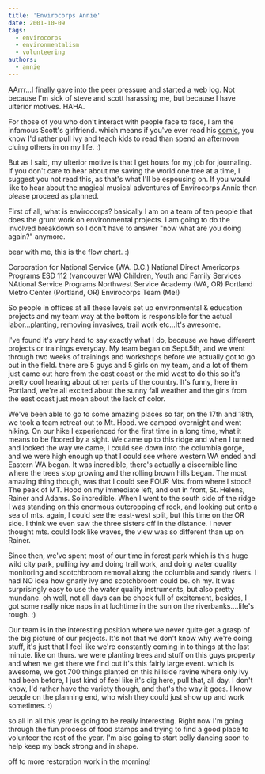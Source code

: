 ```yaml
---
title: 'Envirocorps Annie'
date: 2001-10-09
tags:
  - envirocorps
  - environmentalism
  - volunteering
authors:
  - annie
---
```


AArrr...I finally gave into the peer pressure and started a web log. Not because I'm sick of steve and scott harassing me, but because I have ulterior motives. HAHA.

For those of you who don't interact with people face to face, I am the infamous Scott's girlfriend. which means if you've ever read his [comic](https://archives.spaceninja.com/hammerspace/v2/), you know I'd rather pull ivy and teach kids to read than spend an afternoon cluing others in on my life. :)

But as I said, my ulterior motive is that I get hours for my job for journaling. If you don't care to hear about me saving the world one tree at a time, I suggest you not read this, as that's what I'll be espousing on. If you would like to hear about the magical musical adventures of Envirocorps Annie then please proceed as planned.

First of all, what is envirocorps? basically I am on a team of ten people that does the grunt work on environmental projects. I am going to do the involved breakdown so I don't have to answer "now what are you doing again?" anymore.

bear with me, this is the flow chart. :)

Corporation for National Service (WA. D.C.) National Direct Americorps Programs ESD 112 (vancouver WA) Children, Youth and Family Services NAtional Service Programs Northwest Service Academy (WA, OR) Portland Metro Center (Portland, OR) Envirocorps Team (Me!)

So people in offices at all these levels set up environmental & education projects and my team way at the bottom is responsible for the actual labor...planting, removing invasives, trail work etc...It's awesome.

I've found it's very hard to say exactly what I do, because we have different projects or trainings everyday. My team began on Sept.5th, and we went through two weeks of trainings and workshops before we actually got to go out in the field. there are 5 guys and 5 girls on my team, and a lot of them just came out here from the east coast or the mid west to do this so it's pretty cool hearing about other parts of the country. It's funny, here in Portland, we're all excited about the sunny fall weather and the girls from the east coast just moan about the lack of color.

We've been able to go to some amazing places so far, on the 17th and 18th, we took a team retreat out to Mt. Hood. we camped overnight and went hiking. On our hike I experienced for the first time in a long time, what it means to be floored by a sight. We came up to this ridge and when I turned and looked the way we came, I could see down into the columbia gorge, and we were high enough up that I could see where western WA ended and Eastern WA began. It was incredible, there's actually a discernible line where the trees stop growing and the rolling brown hills began. The most amazing thing though, was that I could see FOUR Mts. from where I stood! The peak of MT. Hood on my immediate left, and out in front, St. Helens, Rainer and Adams. So incredible. When I went to the south side of the ridge I was standing on this enormous outcropping of rock, and looking out onto a sea of mts. again, I could see the east-west split, but this time on the OR side. I think we even saw the three sisters off in the distance. I never thought mts. could look like waves, the view was so different than up on Rainer.

Since then, we've spent most of our time in forest park which is this huge wild city park, pulling ivy and doing trail work, and doing water quality monitoring and scotchbroom removal along the columbia and sandy rivers. I had NO idea how gnarly ivy and scotchbroom could be. oh my. It was surprisingly easy to use the water quality instruments, but also pretty mundane. oh well, not all days can be chock full of excitement, besides, I got some really nice naps in at luchtime in the sun on the riverbanks....life's rough. :)

Our team is in the interesting position where we never quite get a grasp of the big picture of our projects. It's not that we don't know why we're doing stuff, it's just that I feel like we're constantly coming in to things at the last minute. like on thurs. we were planting trees and stuff on this guys property and when we get there we find out it's this fairly large event. which is awesome, we got 700 things planted on this hillside ravine where only ivy had been before, I just kind of feel like it's dig here, pull that, all day. I don't know, I'd rather have the variety though, and that's the way it goes. I know people on the planning end, who wish they could just show up and work sometimes. :)

so all in all this year is going to be really interesting. Right now I'm going through the fun process of food stamps and trying to find a good place to volunteer the rest of the year. I'm also going to start belly dancing soon to help keep my back strong and in shape.

off to more restoration work in the morning!
